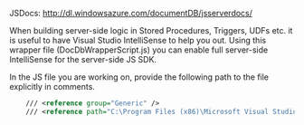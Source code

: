 JSDocs: http://dl.windowsazure.com/documentDB/jsserverdocs/

When building server-side logic in Stored Procedures, Triggers, UDFs etc. it is useful to have Visual Studio IntelliSense to help you out. Using this wrapper file (DocDbWrapperScript.js) you can enable full server-side IntelliSense for the server-side JS SDK. 

In the JS file you are working on, provide the following path to the file explicitly in comments.
```xml
    /// <reference group="Generic" />
    /// <reference path="C:\Program Files (x86)\Microsoft Visual Studio 12.0\JavaScript\References\DocDbWrapperScript.js" />
```
